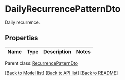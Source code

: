 # DailyRecurrencePatternDto

Daily recurrence.             

## Properties
Name | Type | Description | Notes
---- | ---- | ----------- | -----

 Parent class: [RecurrencePatternDto](RecurrencePatternDto.md)


[[Back to Model list]](README.md#documentation-for-models) [[Back to API list]](README.md#documentation-for-api-endpoints) [[Back to README]](README.md)
